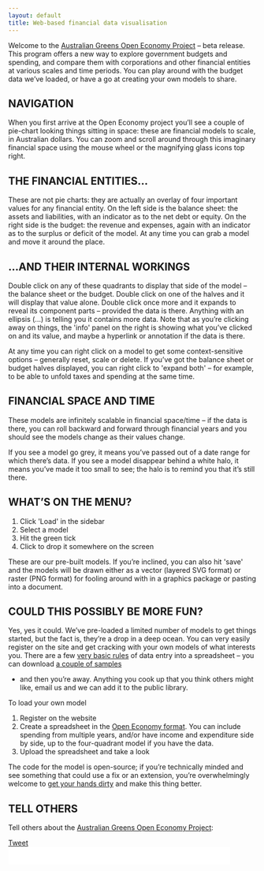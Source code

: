 ```yaml
---
layout: default
title: Web-based financial data visualisation
---
```


Welcome to the [Australian Greens Open Economy Project][1] – beta release. This
program offers a new way to explore government budgets and spending, and compare
them with corporations and other financial entities at various scales and time
periods. You can play around with the budget data we’ve loaded, or have a go at
creating your own models to share.

[1]: http://scott-ludlam.greensmps.org.au/campaigns/openeconomy "Australian Greens Open Economy Project"

NAVIGATION
----------

When you first arrive at the Open Economy project you’ll see a couple of
pie-chart looking things sitting in space: these are financial models to scale,
in Australian dollars. You can zoom and scroll around through this imaginary
financial space using the mouse wheel or the magnifying glass icons top right.

THE FINANCIAL ENTITIES...
----------------------

These are not pie charts: they are actually an overlay of four important values
for any financial entity. On the left side is the balance sheet: the assets and
liabilities, with an indicator as to the net debt or equity. On the right side
is the budget: the revenue and expenses, again with an indicator as to the
surplus or deficit of the model. At any time you can grab a model and move it
around the place.

...AND THEIR INTERNAL WORKINGS
------------------------------

Double click on any of these quadrants to display that side of the model – the
balance sheet or the budget. Double click on one of the halves and it will
display that value alone. Double click once more and it expands to reveal its
component parts – provided the data is there. Anything with an ellipsis (...)
is telling you it contains more data. Note that as you’re clicking away on
things, the 'info' panel on the right is showing what you’ve clicked on and its
value, and maybe a hyperlink or annotation if the data is there.

At any time you can right click on a model to get some context-sensitive options
– generally reset, scale or delete. If you’ve got the balance sheet or budget
halves displayed, you can right click to 'expand both' – for example, to be able
to unfold taxes and spending at the same time.

FINANCIAL SPACE AND TIME
------------------------

These models are infinitely scalable in financial space/time – if the data is
there, you can roll backward and forward through financial years and you should
see the models change as their values change.

If you see a model go grey, it means you’ve passed out of a date range for which
there’s data. If you see a model disappear behind a white halo, it means you’ve
made it too small to see; the halo is to remind you that it’s still there.

WHAT’S ON THE MENU?
------------------

1.	Click 'Load' in the sidebar
2.	Select a model
3.	Hit the green tick
4.	Click to drop it somewhere on the screen

These are our pre-built models. If you’re inclined, you can also hit 'save' and the models will be drawn either as a vector (layered SVG format) or raster (PNG format) for fooling around with in a graphics package or pasting into a document. 

COULD THIS POSSIBLY BE MORE FUN?
--------------------------------

Yes, yes it could. We’ve pre-loaded a limited number of models to get things
started, but the fact is, they’re a drop in a deep ocean. You can very easily
register on the site and get cracking with your own models of what interests
you. There are a few [very basic rules](spreadsheet.html) of data entry into a
spreadsheet – you can download [a couple of samples](spreadsheet.html#examples)
- and then you’re away. Anything you cook up that you think others might like,
email us and we can add it to the public library.

To load your own model
1.	Register on the website
2.	Create a spreadsheet in the [Open Economy format](spreadsheet.html). You can include spending from multiple years, and/or have income and expenditure side by side, up to the four-quadrant model if you have the data.
3.	Upload the spreadsheet and take a look

The code for the model is open-source; if you’re technically minded and see
something that could use a fix or an extension, you’re overwhelmingly welcome to
[get your hands dirty](http://github.com/daxtens/finvis) and make this thing
better.

TELL OTHERS
-----------

Tell others about the [Australian Greens Open Economy Project][1]:

<div>
<a href="https://twitter.com/share" class="twitter-share-button"
data-url="http://openeconomy.org.au" data-text="See financial information in a whole new way:"
data-hashtags="openeconomy" data-size="large">Tweet</a>
<script>!function(d,s,id){var js,fjs=d.getElementsByTagName(s)[0],p=/^http:/.test(d.location)?'http':'https';if(!d.getElementById(id)){js=d.createElement(s);js.id=id;js.src=p+'://platform.twitter.com/widgets.js';fjs.parentNode.insertBefore(js,fjs);}}(document,'script', 'twitter-wjs');</script>
<br>
<iframe src="//www.facebook.com/plugins/like.php?href=http%3A%2F%2Fopeneconomy.org.au&amp;send=false&amp;layout=standard&amp;width=450&amp;show_faces=false&amp;font&amp;colorscheme=light&amp;action=recommend&amp;height=35&amp;appId=340738022718757" scrolling="no" frameborder="0" style="border:none; overflow:hidden; width:450px; height:35px;" allowTransparency="true">&nbsp;</iframe>
</div>

